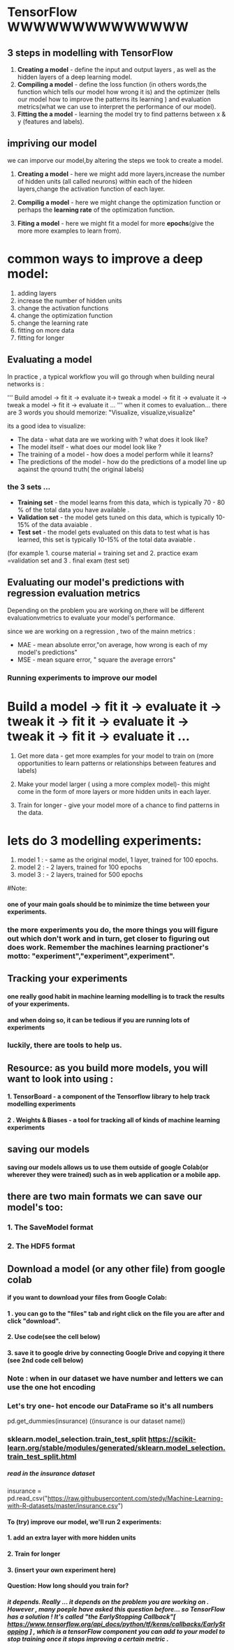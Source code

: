 # TensorFlow WWWWWWWWWWWWWW

## 3 steps in modelling with TensorFlow
1. **Creating a model** - define the input and output layers , as well as the hidden layers of a deep learning model.
2. **Compiling a model** - define the loss function (in others words,the function which tells our model how wrong it is) and the optimizer (tells our model how to improve the patterns its learning ) and evaluation metrics(what we can use to interpret the performance of our model).
3. **Fitting the a model** - learning the model try to find patterns between x & y (features and labels). 


## impriving our model

we can imporve our model,by altering the steps we took to create a model.

1. **Creating a model** - here we might add more layers,increase the number of hidden units (all called neurons) within each of the hideen layers,change the activation function of each layer.

2. **Compilig a model** - here we might change the optimization function or perhaps the **learning rate** of the optimization function.

3. **Fiting a model** - here we might fit a model for more **epochs**(give the more  more examples to learn from).

# common ways to improve a deep model:
1. adding layers 
2. increase the number of hidden units
3. change the activation functions
4. change the optimization function
5. change the learning rate 
6. fitting on more data
7. fitting for longer 

## Evaluating a model 

In practice , a typical workflow you will go through when building neural networks is :

'''
Build amodel -> fit it -> evaluate it-> tweak a model -> fit it -> evaluate it ->
tweak a model -> fit it -> evaluate it ...
'''
 when it comes to evaluation... there are 3 words you should memorize:
 "Visualize, visualize,visualize"

 its a good idea to visualize:
 * The data - what data are we working with ? what does it look like?  
 * The model itself - what does our model look like ?
 * The training of a model - how does a model perform while it learns? 
 * The predictions of the model - how do the predictions of a model line up aqainst the qround truth( the original labels)  

### the 3 sets ...

* **Training set** - the model learns from this data, which is typically 70 - 80 % of the total data you have available .
* **Validation set** - the model gets tuned on this data, which is typically 10-15% of the data avaiable .
* **Test set** - the model gets evaluated on this data to test what is has learned, this set is typically 10-15% of the total data avaiable .

(for example 1. course material = training set and 2. practice exam =validation set and 3 . final exam (test set)

## Evaluating our model's predictions with regression evaluation metrics

Depending on the problem you are working on,there will be different evaluationvmetrics to evaluate your model's performance.

since we are working on a regression , two of the mainn metrics :    

* MAE - mean absolute error,"on average, how wrong is each of my model's predictions"
* MSE - mean square error, " square the average errors"

### Running experiments to improve our model 

# Build a model -> fit it -> evaluate it -> tweak it -> fit it -> evaluate it -> tweak it -> fit it -> evaluate it ...

1. Get more data - get more examples for your model to train on (more opportunities to learn patterns or relationships between features and labels)

2. Make your model larger ( using a more complex model)- this might come in the form of more layers or more hidden units in each layer.

3. Train for longer - give your model more of a chance to find patterns in the data.

# lets do 3 modelling experiments:    

1. model 1 : - same as the original model, 1 layer, trained for 100 epochs.
2. model 2 : - 2 layers, trained for 100 epochs
3. model 3 : - 2 layers, trained for 500 epochs

#Note:
#### one of your main goals should be to minimize the time between your experiments. 
### the more experiments you do, the more things you will figure out which don't work and in turn, get closer to figuring out does work. Remember the machines learning practioner's motto: "experiment","experiment",experiment".

 ## Tracking your experiments

 #### one really good habit in machine learning modelling is to track the results of your experiments.

#### and when doing so, it can be tedious if you are running lots of experiments
### luckily, there are tools to help us.

## Resource: as you build more models, you will want to look into using :     
#### 1. TensorBoard -  a component of the Tensorflow library to help track modelling experiments 
#### 2 . Weights & Biases -  a tool for tracking all of kinds of machine learning experiments 


## saving our models

#### saving our models allows us to use them outside of google Colab(or wherever they were trained) such as in web application or a mobile app.

## there are two main formats we can save our model's too:
### 1. The SaveModel format
### 2. The HDF5 format 

## Download a model (or any other file) from google colab

#### if you want to download your files from Google Colab:     

#### 1 . you can go to the "files" tab and right click on the file you are after and click "download".

#### 2. Use code(see the cell below)

#### 3. save it to google drive by connecting Google Drive and copying it there (see 2nd code cell below)


### Note : when in our dataset we have number and letters we can use the one hot encoding 

 ### Let's try one- hot encode our DataFrame so it's all numbers
 pd.get_dummies(insurance)
 ((insurance is our dataset name))


### sklearn.model_selection.train_test_split https://scikit-learn.org/stable/modules/generated/sklearn.model_selection.train_test_split.html

##### read in the insurance dataset 

insurance = pd.read_csv("https://raw.githubusercontent.com/stedy/Machine-Learning-with-R-datasets/master/insurance.csv")

#### To (try) improve our model, we'll run 2 experiments:   
#### 1. add an extra layer with more hidden units
#### 2. Train for longer 
#### 3. (insert your own experiment here)

#### **Question:** How long should you train for?

##### it depends. Really ... it depends on the problem you are working on . However , many poeple have asked this question before... so TensorFlow has a solution ! It's called "the EarlyStopping Callback"[ https://www.tensorflow.org/api_docs/python/tf/keras/callbacks/EarlyStopping ] , which is a tensorFlow component you can add to your model to stop training once it stops improving a certain metric .

